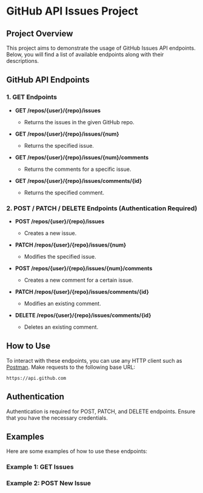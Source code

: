 
# GitHub API Issues Project

## Project Overview
This project aims to demonstrate the usage of GitHub Issues API endpoints. Below, you will find a list of available endpoints along with their descriptions.

## GitHub API Endpoints

### 1. GET Endpoints
- **GET /repos/{user}/{repo}/issues**
  - Returns the issues in the given GitHub repo.

- **GET /repos/{user}/{repo}/issues/{num}**
  - Returns the specified issue.

- **GET /repos/{user}/{repo}/issues/{num}/comments**
  - Returns the comments for a specific issue.

- **GET /repos/{user}/{repo}/issues/comments/{id}**
  - Returns the specified comment.

### 2. POST / PATCH / DELETE Endpoints (Authentication Required)
- **POST /repos/{user}/{repo}/issues**
  - Creates a new issue.

- **PATCH /repos/{user}/{repo}/issues/{num}**
  - Modifies the specified issue.

- **POST /repos/{user}/{repo}/issues/{num}/comments**
  - Creates a new comment for a certain issue.

- **PATCH /repos/{user}/{repo}/issues/comments/{id}**
  - Modifies an existing comment.

- **DELETE /repos/{user}/{repo}/issues/comments/{id}**
  - Deletes an existing comment.

## How to Use
To interact with these endpoints, you can use any HTTP client such as [Postman](https://www.postman.com/). Make requests to the following base URL:

`https://api.github.com`

## Authentication
Authentication is required for POST, PATCH, and DELETE endpoints. Ensure that you have the necessary credentials.

## Examples
Here are some examples of how to use these endpoints:

### Example 1: GET Issues

### Example 2: POST New Issue

